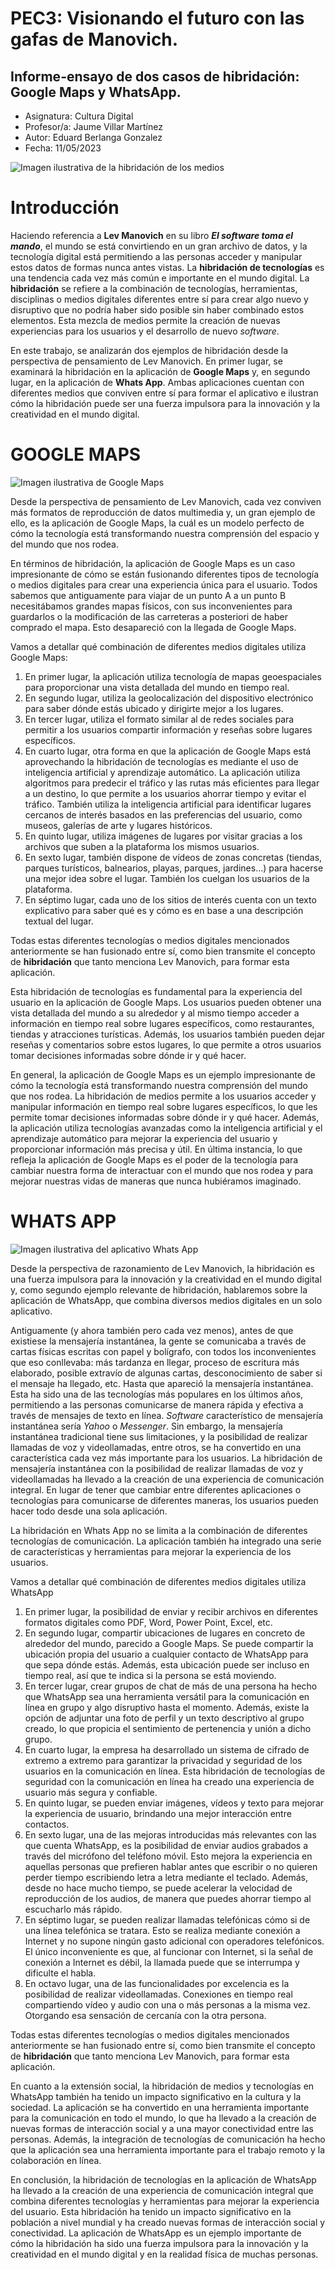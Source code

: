 # PEC3: Visionando el futuro con las gafas de Manovich.
## Informe-ensayo de dos casos de hibridación: Google Maps y WhatsApp.

- Asignatura: Cultura Digital
- Profesor/a: Jaume Villar Martínez
- Autor: Eduard Berlanga Gonzalez
- Fecha: 11/05/2023

![Imagen ilustrativa de la hibridación de los medios](https://www.harvard-deusto.com/sites/default/files/styles/article_front/public/web_7.jpg?itok=uL2_j4Kz)

# Introducción
Haciendo referencia a **Lev Manovich** en su libro ***El software toma el mando***, el mundo se está convirtiendo en un gran archivo de datos, y la tecnología digital está permitiendo a las personas acceder y manipular estos datos de formas nunca antes vistas. La **hibridación de tecnologías** es una tendencia cada vez más común e importante en el mundo digital. La **hibridación** se refiere a la combinación de tecnologías, herramientas, disciplinas o medios digitales diferentes entre sí para crear algo nuevo y disruptivo que no podría haber sido posible sin haber combinado estos elementos. Esta mezcla de medios permite la creación de nuevas experiencias para los usuarios y el desarrollo de nuevo *software*.

En este trabajo, se analizarán dos ejemplos de hibridación desde la perspectiva de pensamiento de Lev Manovich. 
En primer lugar, se examinará la hibridación en la aplicación de **Google Maps** y, en segundo lugar, en la aplicación de **Whats App**. Ambas aplicaciones cuentan con diferentes medios que conviven entre sí para formar el aplicativo e ilustran cómo la hibridación puede ser una fuerza impulsora para la innovación y la creatividad en el mundo digital.
# GOOGLE MAPS

![Imagen ilustrativa de Google Maps](https://i.blogs.es/964fcc/google-maps-portada-trafico/1366_2000.jpg)

Desde la perspectiva de pensamiento de Lev Manovich, cada vez conviven más formatos de reproducción de datos multimedia y, un gran ejemplo de ello, es la aplicación de Google Maps, la cuál es un modelo perfecto de cómo la tecnología está transformando nuestra comprensión del espacio y del mundo que nos rodea.

En términos de hibridación, la aplicación de Google Maps es un caso impresionante de cómo se están fusionando diferentes tipos de tecnología o medios digitales para crear una experiencia única para el usuario. Todos sabemos que antiguamente para viajar de un punto A a un punto B necesitábamos grandes mapas físicos, con sus inconvenientes para guardarlos o la modificación de las carreteras a posteriori de haber comprado el mapa. Esto desapareció con la llegada de Google Maps.

Vamos a detallar qué combinación de diferentes medios digitales utiliza Google Maps:
1. En primer lugar, la aplicación utiliza tecnología de mapas geoespaciales para proporcionar una vista detallada del mundo en tiempo real.
2. En segundo lugar, utiliza la geolocalización del dispositivo electrónico para saber dónde estás ubicado y dirigirte mejor a los lugares.
3. En tercer lugar, utiliza el formato similar al de redes sociales para permitir a los usuarios compartir información y reseñas sobre lugares específicos.
4. En cuarto lugar, otra forma en que la aplicación de Google Maps está aprovechando la hibridación de tecnologías es mediante el uso de inteligencia artificial y aprendizaje automático. La aplicación utiliza algoritmos para predecir el tráfico y las rutas más eficientes para llegar a un destino, lo que permite a los usuarios ahorrar tiempo y evitar el tráfico. También utiliza la inteligencia artificial para identificar lugares cercanos de interés basados en las preferencias del usuario, como museos, galerías de arte y lugares históricos.
5. En quinto lugar, utiliza imágenes de lugares por visitar gracias a los archivos que suben a la plataforma los mismos usuarios.
6. En sexto lugar, también dispone de vídeos de zonas concretas (tiendas, parques turísticos, balnearios, playas, parques, jardines...) para hacerse una mejor idea sobre el lugar. También los cuelgan los usuarios de la plataforma.
7. En séptimo lugar, cada uno de los sitios de interés cuenta con un texto explicativo para saber qué es y cómo es en base a una descripción textual del lugar.

Todas estas diferentes tecnologías o medios digitales mencionados anteriormente se han fusionado entre sí, como bien transmite el concepto de **hibridación** que tanto menciona Lev Manovich, para formar esta aplicación.

Esta hibridación de tecnologías es fundamental para la experiencia del usuario en la aplicación de Google Maps. Los usuarios pueden obtener una vista detallada del mundo a su alrededor y al mismo tiempo acceder a información en tiempo real sobre lugares específicos, como restaurantes, tiendas y atracciones turísticas. Además, los usuarios también pueden dejar reseñas y comentarios sobre estos lugares, lo que permite a otros usuarios tomar decisiones informadas sobre dónde ir y qué hacer.

En general, la aplicación de Google Maps es un ejemplo impresionante de cómo la tecnología está transformando nuestra comprensión del mundo que nos rodea. La hibridación de medios permite a los usuarios acceder y manipular información en tiempo real sobre lugares específicos, lo que les permite tomar decisiones informadas sobre dónde ir y qué hacer. Además, la aplicación utiliza tecnologías avanzadas como la inteligencia artificial y el aprendizaje automático para mejorar la experiencia del usuario y proporcionar información más precisa y útil. En última instancia, lo que refleja la aplicación de Google Maps es el poder de la tecnología para cambiar nuestra forma de interactuar con el mundo que nos rodea y para mejorar nuestras vidas de maneras que nunca hubiéramos imaginado.

# WHATS APP
![Imagen ilustrativa del aplicativo Whats App](https://s2.ppllstatics.com/laverdad/www/multimedia/202201/29/media/cortadas/whatsapp-k2D-U180237070645G9C-1248x770@La%20Verdad.jpg)

Desde la perspectiva de razonamiento de Lev Manovich, la hibridación es una fuerza impulsora para la innovación y la creatividad en el mundo digital y, como segundo ejemplo relevante de hibridación, hablaremos sobre  la aplicación de WhatsApp, que combina diversos medios digitales en un solo aplicativo.

Antiguamente (y ahora también pero cada vez menos), antes de que existiese la mensajería instantánea, la gente se comunicaba a través de cartas físicas escritas con papel y bolígrafo, con todos los inconvenientes que eso conllevaba: más tardanza en llegar, proceso de escritura más elaborado, posible extravío de algunas cartas, desconocimiento de saber si el mensaje ha llegado, etc. Hasta que apareció la mensajería instantánea. Esta ha sido una de las tecnologías más populares en los últimos años, permitiendo a las personas comunicarse de manera rápida y efectiva a través de mensajes de texto en línea. *Software* característico de mensajería instantánea sería *Yahoo* o *Messenger*. Sin embargo, la mensajería instantánea tradicional tiene sus limitaciones, y la posibilidad de realizar llamadas de voz y videollamadas, entre otros, se ha convertido en una característica cada vez más importante para los usuarios.
La hibridación de mensajería instantánea con la posibilidad de realizar llamadas de voz y videollamadas ha llevado a la creación de una experiencia de comunicación integral. En lugar de tener que cambiar entre diferentes aplicaciones o tecnologías para comunicarse de diferentes maneras, los usuarios pueden hacer todo desde una sola aplicación.

La hibridación en Whats App no se limita a la combinación de diferentes tecnologías de comunicación. La aplicación también ha integrado una serie de características y herramientas para mejorar la experiencia de los usuarios. 

Vamos a detallar qué combinación de diferentes medios digitales utiliza WhatsApp
1. En primer lugar,  la posibilidad de enviar y recibir archivos en diferentes formatos digitales como PDF, Word, Power Point, Excel, etc.
2. En segundo lugar, compartir ubicaciones de lugares en concreto de alrededor del mundo, parecido a Google Maps. Se puede compartir la ubicación propia del usuario a cualquier contacto de WhatsApp para que sepa dónde estás. Además, esta ubicación puede ser incluso en tiempo real, así que te indica si la persona se está moviendo.
3. En tercer lugar,  crear grupos de chat de más de una persona ha hecho que WhatsApp sea una herramienta versátil para la comunicación en línea en grupo y algo disruptivo hasta el momento. Además, existe la opción de adjuntar una foto de perfil y un texto descriptivo al grupo creado, lo que propicia el sentimiento de pertenencia y unión a dicho grupo.
4. En cuarto lugar, la empresa ha desarrollado un sistema de cifrado de extremo a extremo para garantizar la privacidad y seguridad de los usuarios en la comunicación en línea. Esta hibridación de tecnologías de seguridad con la comunicación en línea ha creado una experiencia de usuario más segura y confiable.
5. En quinto lugar, se pueden enviar imágenes, vídeos y texto para mejorar la experiencia de usuario, brindando una mejor interacción entre contactos.
6. En sexto lugar, una de las mejoras introducidas más relevantes con las que cuenta WhatsApp, es la posibilidad de enviar audios grabados a través del micrófono del teléfono móvil. Esto mejora la experiencia en aquellas personas que prefieren hablar antes que escribir o no quieren perder tiempo escribiendo letra a letra mediante el teclado. Además, desde no hace mucho tiempo, se puede acelerar la velocidad de reproducción de los audios, de manera que puedes ahorrar tiempo al escucharlo más rápido.
7. En séptimo lugar, se pueden realizar llamadas telefónicas cómo si de una línea telefónica se tratara. Esto se realiza mediante conexión a Internet y no supone ningún gasto adicional con operadores telefónicos. El único inconveniente es que, al funcionar con Internet, si la señal de conexión a Internet es débil, la llamada puede que se interrumpa y dificulte el habla.
8. En octavo lugar, una de las funcionalidades por excelencia es la posibilidad de realizar videollamadas. Conexiones en tiempo real compartiendo vídeo y audio con una o más personas a la misma vez. Otorgando esa sensación de cercanía con la otra persona.

Todas estas diferentes tecnologías o medios digitales mencionados anteriormente se han fusionado entre sí, como bien transmite el concepto de **hibridación** que tanto menciona Lev Manovich, para formar esta aplicación.

En cuanto a la extensión social, la hibridación de medios y tecnologías en WhatsApp también ha tenido un impacto significativo en la cultura y la sociedad. La aplicación se ha convertido en una herramienta importante para la comunicación en todo el mundo, lo que ha llevado a la creación de nuevas formas de interacción social y a una mayor conectividad entre las personas. Además, la integración de tecnologías de comunicación ha hecho que la aplicación sea una herramienta importante para el trabajo remoto y la colaboración en línea.

En conclusión, la hibridación de tecnologías en la aplicación de WhatsApp ha llevado a la creación de una experiencia de comunicación integral que combina diferentes tecnologías y herramientas para mejorar la experiencia del usuario. Esta hibridación ha tenido un impacto significativo en la población a nivel mundial y ha creado nuevas formas de interacción social y conectividad. La aplicación de WhatsApp es un ejemplo importante de cómo la hibridación ha sido una fuerza impulsora para la innovación y la creatividad en el mundo digital y en la realidad física de muchas personas.
